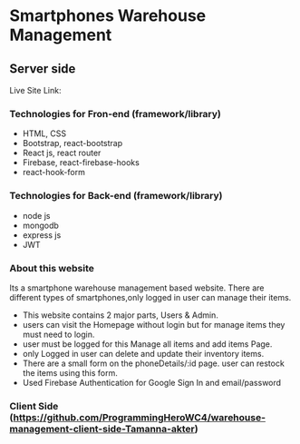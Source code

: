 # Smartphones Warehouse Management


## Server side

Live Site Link: 

### Technologies for Fron-end (framework/library) 
* HTML, CSS
* Bootstrap, react-bootstrap
* React js, react router
* Firebase, react-firebase-hooks
* react-hook-form

### Technologies for Back-end (framework/library)
* node js
* mongodb
* express js
* JWT

### About this website
Its a smartphone warehouse management based website. There are different types of smartphones,only logged in user can manage their items.

* This website contains 2 major parts, Users & Admin.
*  users can visit the Homepage without login but for manage items they must need to login. 
* user must be logged for this Manage all items and add items Page. 
* only Logged in user can delete and update their inventory items.
* There are a small form on the phoneDetails/:id page. user can restock the items using this form.
* Used Firebase Authentication for Google Sign In and email/password 

### Client Side (https://github.com/ProgrammingHeroWC4/warehouse-management-client-side-Tamanna-akter)
